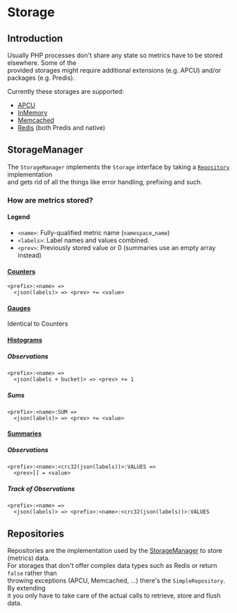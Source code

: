 Storage
=======

## Introduction

Usually PHP processes don't share any state so metrics have to be stored elsewhere. Some of the  
provided storages might require additional extensions (e.g. APCU) and/or packages (e.g. Predis).  

Currently these storages are supported: 

* [APCU](APCU.md)
* [InMemory](IN_MEMORY.md)
* [Memcached](MEMCACHED.md)
* [Redis](REDIS.md) (both Predis and native)

## StorageManager
 
The `StorageManager` implements the `Storage` interface by taking a [`Repository`](#repositories) implementation  
and gets rid of all the things like error handling, prefixing and such. 

### How are metrics stored?

#### Legend

* `<name>`: Fully-qualified metric name (`namespace`_`name`)
* `<labels>`: Label names and values combined.
* `<prev>`: Previously stored value or 0 (summaries use an empty array instead)

#### [Counters](../metrics/COUNTERS.md)

```
<prefix>:<name> =>
  <json(labels)> => <prev> += <value>
```

#### [Gauges](../metrics/GAUGES.md)

Identical to Counters

#### [Histograms](../metrics/HISTOGRAMS.md)

##### Observations
```
<prefix>:<name> => 
  <json(labels + bucket)> => <prev> += 1
```

##### Sums
```
<prefix>:<name>:SUM =>
  <json(labels)> => <prev> += <value>
```

#### [Summaries](../metrics/SUMMARIES.md)

##### Observations
```
<prefix>:<name>:<crc32(json(labels))>:VALUES => 
  <prev>[] = <value>
```

##### Track of Observations
```
<prefix>:<name> =>
  <json(labels)> => <prefix>:<name>:<crc32(json(labels))>:VALUES
````

## Repositories

Repositories are the implementation used by the [StorageManager](#storagemanager) to store (metrics) data.  
For storages that don't offer complex data types such as Redis or return `false` rather than  
throwing exceptions (APCU, Memcached, ...)  there's the `SimpleRepository`.  By extending  
it you only have to take care of the actual calls to retrieve, store and flush data. 
